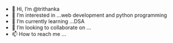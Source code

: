 - 👋 Hi, I’m @trithanka
- 👀 I’m interested in ...web development and python programming
- 🌱 I’m currently learning ...DSA
- 💞️ I’m looking to collaborate on ...
- 📫 How to reach me ...

<!---
trithanka/trithanka is a ✨ special ✨ repository because its `README.md` (this file) appears on your GitHub profile.
You can click the Preview link to take a look at your changes.
--->
